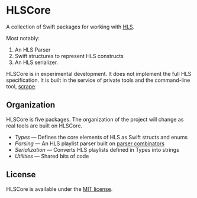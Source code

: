 # HLSCore

A collection of Swift packages for working with [HLS](https://developer.apple.com/streaming/).

Most notably:
1. An HLS Parser
2. Swift structures to represent HLS constructs
3. An HLS serializer.

HLSCore is in experimental development. It does not implement the full HLS specification.
It is built in the service of private tools and the command-line tool,
[scrape](https://github.com/fcanas/scrape).

## Organization

HLSCore is five packages. The organization of the project will change as real tools are
built on HLSCore.

* *Types* — Defines the core elements of HLS as Swift structs and enums
* *Parsing* — An HLS playlist parser built on [parser combinators](https://github.com/fcanas/FFCParserCombinator)
* *Serialization* — Converts HLS playlists defined in Types into strings
* *Utilities* — Shared bits of code

## License

HLSCore is available under the [MIT license](https://github.com/fcanas/HLSCore/blob/master/LICENSE).
